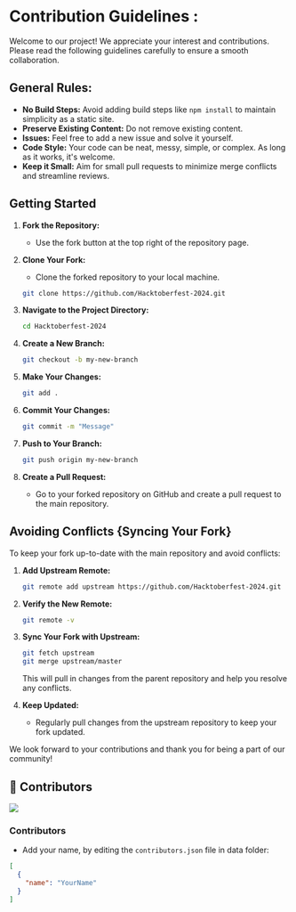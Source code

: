 
# Contribution Guidelines :

Welcome to our project! We appreciate your interest and contributions. Please read the following guidelines carefully to ensure a smooth collaboration.

## General Rules:

- **No Build Steps:** Avoid adding build steps like `npm install` to maintain simplicity as a static site.
- **Preserve Existing Content:** Do not remove existing content.
- **Issues:** Feel free to add a new issue and solve it yourself.
- **Code Style:** Your code can be neat, messy, simple, or complex. As long as it works, it's welcome.
- **Keep it Small:** Aim for small pull requests to minimize merge conflicts and streamline reviews.

## Getting Started 

1. **Fork the Repository:**
   - Use the fork button at the top right of the repository page.

2. **Clone Your Fork:**
   - Clone the forked repository to your local machine.

   ```bash
   git clone https://github.com/Hacktoberfest-2024.git
   ```

3. **Navigate to the Project Directory:**

   ```bash
   cd Hacktoberfest-2024
   ```

4. **Create a New Branch:**

   ```bash
   git checkout -b my-new-branch
   ```

5. **Make Your Changes:**

   ```bash
   git add .
   ```

6. **Commit Your Changes:**

   ```bash
   git commit -m "Message"
   ```

7. **Push to Your Branch:**

   ```bash
   git push origin my-new-branch
   ```

8. **Create a Pull Request:**
   - Go to your forked repository on GitHub and create a pull request to the main repository.

## Avoiding Conflicts {Syncing Your Fork}

To keep your fork up-to-date with the main repository and avoid conflicts:

1. **Add Upstream Remote:**

   ```bash
   git remote add upstream https://github.com/Hacktoberfest-2024.git
   ```

2. **Verify the New Remote:**

   ```bash
   git remote -v
   ```

3. **Sync Your Fork with Upstream:**

   ```bash
   git fetch upstream
   git merge upstream/master
   ```

   This will pull in changes from the parent repository and help you resolve any conflicts.

4. **Keep Updated:**
   - Regularly pull changes from the upstream repository to keep your fork updated.

We look forward to your contributions and thank you for being a part of our community!

## 🎁 Contributors
<a href="https://github.com/Badger0909/Hacktoberfest-2024/graphs/contributors">
  <img src="https://contrib.rocks/image?repo=Badger0909/Hacktoberfest-2024&max=1000" />
</a>

### Contributors

- Add your name, by editing the `contributors.json` file in data folder:

```json
[
  {
    "name": "YourName"
  }
]
```